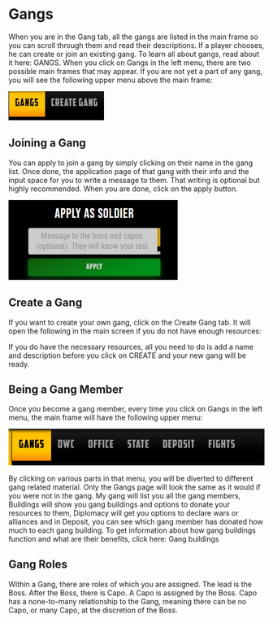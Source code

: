 # Gangs

When you are in the Gang tab, all the gangs are listed in the main frame so you can scroll through them and read their descriptions. If a player chooses, he can create or join an existing gang. To learn all about gangs, read about it here: GANGS. When you click on Gangs in the left menu, there are two possible main frames that may appear. If you are not yet a part of any gang, you will see the following upper menu above the main frame:

![](../img/help/image60.jpg)

## Joining a Gang

You can apply to join a gang by simply clicking on their name in the gang list. Once done, the application page of that gang with their info and the input space for you to write a message to them. That writing is optional but highly recommended. When you are done, click on the apply button.

![](../img/help/image130.jpg)

## Create a Gang

If you want to create your own gang, click on the Create Gang tab. It will open the following in the main screen if you do not have enough resources:

If you do have the necessary resources, all you need to do is add a name and description before you click on CREATE and your new gang will be ready.

## Being a Gang Member

Once you become a gang member, every time you click on Gangs in the left menu, the main frame will have the following upper menu:

![](../img/help/image75.png)

By clicking on various parts in that menu, you will be diverted to different gang related material. Only the Gangs page will look the same as it would if you were not in the gang. My gang will list you all the gang members, Buildings will show you gang buildings and options to donate your resources to them, Diplomacy will get you options to declare wars or alliances and in Deposit, you can see which gang member has donated how much to each gang building. To get information about how gang buildings function and what are their benefits, click here: Gang buildings

## Gang Roles

Within a Gang, there are roles of which you are assigned. The lead is the Boss. After the Boss, there is Capo. A Capo is assigned by the Boss. Capo has a none-to-many relationship to the Gang, meaning there can be no Capo, or many Capo, at the discretion of the Boss.
